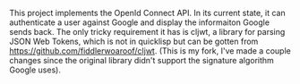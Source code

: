 This project implements the OpenId Connect API. In its current state, it can
authenticate a user against Google and display the informaiton Google sends
back. The only tricky requirement it has is cljwt, a library for parsing JSON
Web Tokens, which is not in quicklisp but can be gotten from
<https://github.com/fiddlerwoaroof/cljwt>. (This is my fork, I've made a couple
changes since the original library didn't support the signature algorithm Google
uses).
